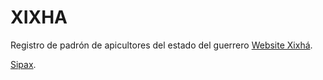 # XIXHA

Registro de padrón de apicultores del estado del guerrero [Website Xixhá](http://xixha.com).

[Sipax](public\img\sipax.jpeg).